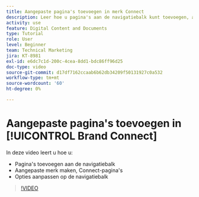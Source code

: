 ```yaml
---
title: Aangepaste pagina's toevoegen in merk Connect
description: Leer hoe u pagina's aan de navigatiebalk kunt toevoegen, aangepaste pagina's kunt maken en opties kunt aanpassen in de navigatiebalk in Brand Connect for [!UICONTROL Workfront DAM] .
activity: use
feature: Digital Content and Documents
type: Tutorial
role: User
level: Beginner
team: Technical Marketing
jira: KT-8981
exl-id: e6dc7c1d-200c-4cea-8dd1-bdc86ff96d25
doc-type: video
source-git-commit: d17df7162ccaab6b62db34209f50131927c0a532
workflow-type: tm+mt
source-wordcount: '60'
ht-degree: 0%

---
```


# Aangepaste pagina&#39;s toevoegen in [!UICONTROL Brand Connect]

In deze video leert u hoe u:

* Pagina&#39;s toevoegen aan de navigatiebalk
* Aangepaste merk maken, Connect-pagina&#39;s
* Opties aanpassen op de navigatiebalk

>[!VIDEO](https://video.tv.adobe.com/v/335243/?quality=12&learn=on&enablevpops)
